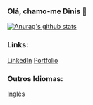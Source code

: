 ### Olá, chamo-me Dinis 👋
[![Anurag's github stats](https://github-readme-stats.vercel.app/api?username=Dinizoides&include_all_commits=true&count_private=true&show_icons=true&theme=darcula&locale=pt-BR)](https://github.com/anuraghazra/github-readme-stats)  
<!--[![Top Langs](https://github-readme-stats.vercel.app/api/top-langs/?username=Dinizoides&layout=compact)](https://github.com/anuraghazra/github-readme-stats)-->

### Links:
[LinkedIn](https://www.linkedin.com/in/dinismatos/)
[Portfolio](https://www.dinizoides.com/)

### Outros Idiomas:
[Inglês](https://github.com/Dinizoides/Dinizoides/blob/main/README.md)
